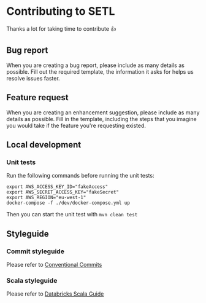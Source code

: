 # Contributing to SETL

Thanks a lot for taking time to contribute :+1:

## Bug report
When you are creating a bug report, please include as many details as possible. 
Fill out the required template, the information it asks for helps us resolve issues faster.

## Feature request
When you are creating an enhancement suggestion, please include as many details as possible. 
Fill in the template, including the steps that you imagine you would take if the feature you're requesting existed.

## Local development

### Unit tests
Run the following commands before running the unit tests:
```shell
export AWS_ACCESS_KEY_ID="fakeAccess"
export AWS_SECRET_ACCESS_KEY="fakeSecret"
export AWS_REGION="eu-west-1"
docker-compose -f ./dev/docker-compose.yml up
```

Then you can start the unit test with `mvn clean test`

## Styleguide

### Commit styleguide
Please refer to [Conventional Commits](https://www.conventionalcommits.org/en/v1.0.0-beta.2/)

### Scala styleguide
Please refer to [Databricks Scala Guide](https://github.com/databricks/scala-style-guide)
